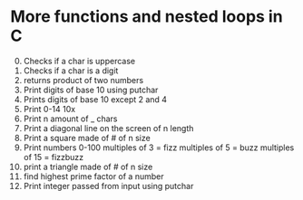 # More functions and nested loops in C

0. Checks if a char is uppercase<br>
1. Checks if a char is a digit<br>
2. returns product of two numbers<br>
3. Print digits of base 10 using putchar<br>
4. Prints digits of base 10 except 2 and 4<br>
5. Print 0-14 10x<br>
6. Print n amount of _ chars<br>
7. Print a diagonal line on the screen of n length<br>
8. Print a square made of # of n size<br>
9. Print numbers 0-100 multiples of 3 = fizz multiples of 5 = buzz multiples of 15 = fizzbuzz<br>
10. print a triangle made of # of n size<br>
100. find highest prime factor of a number<br>
101. Print integer passed from input using putchar<br>